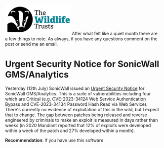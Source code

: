 <img src="/Levels/twt-logo.png" height="100">
After what felt like a quiet month there are a few things to note.  As always, if you have any questions comment on the post or send me an email.

# Urgent Security Notice for SonicWall GMS/Analytics
Yesterday (12th July) SonicWall issued an [Urgent Security Notice](https://www.sonicwall.com/support/product-notification/urgent-security-notice-sonicwall-gms-analytics-impacted-by-suite-of-vulnerabilities/230710150218060/) for SonicWall GMS/Analytics.  This is a suite of vulnerabilities including four which are Critical (e.g. CVE-2023-34124 Web Service Authentication Bypass and CVE-2023-34134 Password Hash Read via Web Service). There's currently no evidence of exploitation of this in the wild, but I expect that to change. The gap between patches being released and reverse engineered by criminals to make an exploit is measured in days rather than weeks (in 2020 Mandiant reported that 12% of exploits were developed within a week of the patch and 27% developed within a month).

**Recommendation**: If you have use this software 

